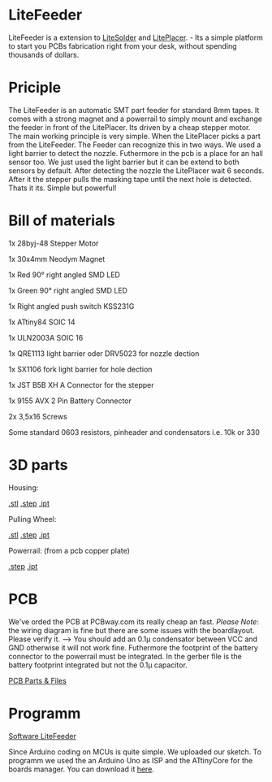 # LiteFeeder
LiteFeeder is a extension to [LiteSolder](https://github.com/Carinalo93/LiteSolder) and [LitePlacer](https://github.com/jkuusama/LitePlacer-DEV). - Its a simple platform to start you PCBs fabrication right from your desk, without spending thousands of dollars.

# Priciple

The LiteFeeder is an automatic SMT part feeder for standard 8mm tapes. It comes with a strong magnet and a powerrail to simply mount and exchange the feeder in front of the LitePlacer. Its driven by a cheap stepper motor. The main working principle is very simple. When the LitePlacer picks a part from the LiteFeeder. The Feeder can recognize this in two ways. We used a light barrier to detect the nozzle. Futhermore in the pcb is a place for an hall sensor too. We just used the light barrier but it can be extend to both sensors by default. After detecting the nozzle the LitePlacer wait 6 seconds. After it the stepper pulls the masking tape until the next hole is detected. Thats it its. Simple but powerful! 

# Bill of materials

1x 28byj-48 Stepper Motor

1x 30x4mm Neodym Magnet

1x Red 90° right angled SMD LED

1x Green 90° right angled SMD LED

1x Right angled push switch KSS231G

1x ATtiny84 SOIC 14

1x ULN2003A SOIC 16

1x QRE1113 light barrier oder DRV5023 for nozzle dection

1x SX1106 fork light barrier for hole dection

1x JST B5B XH A Connector for the stepper

1x 9155 AVX 2 Pin Battery Connector

2x 3,5x16 Screws 


Some standard 0603 resistors, pinheader and condensators i.e. 10k or 330

# 3D parts
Housing:

[.stl](https://github.com/techscout1/LiteFeeder/blob/master/Housing.stl) [.step](https://github.com/techscout1/LiteFeeder/blob/master/Housing.stp) [.ipt](https://github.com/techscout1/LiteFeeder/blob/master/Housing.ipt)

Pulling Wheel:

[.stl](https://github.com/techscout1/LiteFeeder/blob/master/PullingWheel.stl) [.step](https://github.com/techscout1/LiteFeeder/blob/master/PullingWheel.stp) [.ipt](https://github.com/techscout1/LiteFeeder/blob/master/PullingWheel.ipt)

Powerrail: (from a pcb copper plate)

[.step](https://github.com/techscout1/LiteFeeder/blob/master/PowerRail.stp) [.ipt](https://github.com/techscout1/LiteFeeder/blob/master/PowerRail.ipt)


# PCB
We've orded the PCB at PCBway.com its really cheap an fast.
*Please Note*: the wiring diagram is fine but there are some issues with the boardlayout. Please verify it. --> You should add an 0.1µ condensator between VCC and GND otherwise it will not work fine. Futhermore the footprint of the battery connector to the powerrail must be integrated. In the gerber file is the battery footprint integrated but not the 0.1µ capacitor. 

[PCB Parts & Files](https://github.com/techscout1/LiteFeeder/blob/master/Feeder0.95.zip)


# Programm

[Software LiteFeeder](https://github.com/techscout1/LiteFeeder/blob/master/LiteFeeder_V1.zip)

Since Arduino coding on MCUs is quite simple. We uploaded our sketch. To programm we used the an Arduino Uno as ISP and the ATtinyCore for the boards manager. You can download it [here](https://github.com/SpenceKonde/ATTinyCore).






